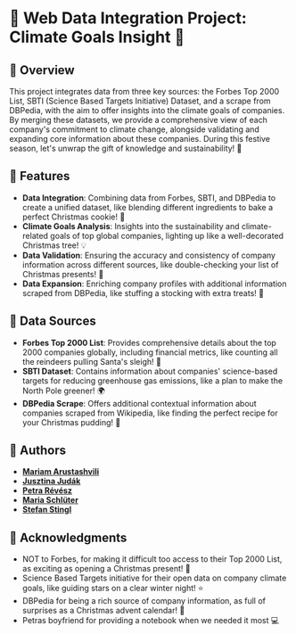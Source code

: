 # 🎄 Web Data Integration Project: Climate Goals Insight 🌟

## 🎁 Overview

This project integrates data from three key sources: the Forbes Top 2000 List, SBTI (Science Based Targets Initiative) Dataset, and a scrape from DBPedia, with the aim to offer insights into the climate goals of companies. By merging these datasets, we provide a comprehensive view of each company's commitment to climate change, alongside validating and expanding core information about these companies. During this festive season, let's unwrap the gift of knowledge and sustainability! 🎅

## 🌲 Features

- **Data Integration**: Combining data from Forbes, SBTI, and DBPedia to create a unified dataset, like blending different ingredients to bake a perfect Christmas cookie! 🍪
- **Climate Goals Analysis**: Insights into the sustainability and climate-related goals of top global companies, lighting up like a well-decorated Christmas tree! 💡
- **Data Validation**: Ensuring the accuracy and consistency of company information across different sources, like double-checking your list of Christmas presents! 📜
- **Data Expansion**: Enriching company profiles with additional information scraped from DBPedia, like stuffing a stocking with extra treats! 🧦

## 🎅 Data Sources

- **Forbes Top 2000 List**: Provides comprehensive details about the top 2000 companies globally, including financial metrics, like counting all the reindeers pulling Santa's sleigh! 🦌
- **SBTI Dataset**: Contains information about companies' science-based targets for reducing greenhouse gas emissions, like a plan to make the North Pole greener! 🌍
- **DBPedia Scrape**: Offers additional contextual information about companies scraped from Wikipedia, like finding the perfect recipe for your Christmas pudding! 🥮

## 🎤 Authors

- [**Mariam Arustashvili**](https://github.com/marusta)
- [**Jusztina Judák**](https://github.com/jjusztina)
- [**Petra Révész**](https://github.com/petrarevesz)
- [**Maria Schlüter**](https://github.com/schlueter-m)
- [**Stefan Stingl**](https://github.com//StayFN)



## 🌟 Acknowledgments

- NOT to Forbes, for making it difficult too access to their Top 2000 List, as exciting as opening a Christmas present! 🎁
- Science Based Targets initiative for their open data on company climate goals, like guiding stars on a clear winter night! ⭐
- DBPedia for being a rich source of company information, as full of surprises as a Christmas advent calendar! 📅
- Petras boyfriend for providing a notebook when we needed it most :computer:  
